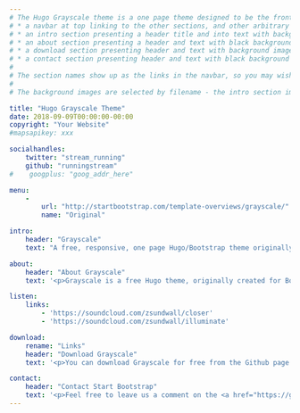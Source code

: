 ```yaml
---
# The Hugo Grayscale theme is a one page theme designed to be the front page to your site.  Its content is populated via the front-matter in content/_index.md.  The page consists of, in order:
# * a navbar at top linking to the other sections, and other arbitrary links
# * an intro section presenting a header title and into text with background image
# * an about section presenting a header and text with black background
# * a download section presenting header and text with background image
# * a contact section presenting header and text with black background
#
# The section names show up as the links in the navbar, so you may wish to rename them if, for example, you're not using it for the purpose suggested by the default section name.
#
# The background images are selected by filename - the intro section image must be named "intro-bg.jpg" and placed in the "static/img/" directory for your site.  Similarly, the downloads section image must be named "downloads-bg.jpg" and placed in the "static/img/" directory for your site.  See the default images in the theme's static directory for file size reference.

title: "Hugo Grayscale Theme"
date: 2018-09-09T00:00:00-00:00
copyright: "Your Website"
#mapsapikey: xxx

socialhandles:
    twitter: "stream_running"
    github: "runningstream"
#    googplus: "goog_addr_here"

menu:
    -
        url: "http://startbootstrap.com/template-overviews/grayscale/"
        name: "Original"

intro:
    header: "Grayscale"
    text: "A free, responsive, one page Hugo/Bootstrap theme originally created by Start Bootstrap."

about:
    header: "About Grayscale"
    text: '<p>Grayscale is a free Hugo theme, originally created for Bootstrap by Start Bootstrap. It can be yours right now, simply download the template from <a href="https://github.com/runningstream/hugograyscale/">the Github page</a>. The theme is open source, and you can use it for any purpose, personal or commercial.</p> <p>This theme was also adapted from a Jekyll version, brought to you by <a href="https://github.com/jeromelachaud">Jerome Lachaud</a></p> <p>This theme features stock photos by <a href="http://gratisography.com/">Gratisography</a> along with a custom Google Maps skin courtesy of <a href="http://snazzymaps.com/">Snazzy Maps</a>.</p> <p>Grayscale includes full HTML, CSS, and custom JavaScript files along with SASS and LESS files for easy customization!</p>'

listen:
    links:
        - 'https://soundcloud.com/zsundwall/closer'
        - 'https://soundcloud.com/zsundwall/illuminate'

download:
    rename: "Links"
    header: "Download Grayscale"
    text: '<p>You can download Grayscale for free from the Github page.</p><a href="https://github.com/runningstream/hugograyscale/" class="btn btn-default btn-lg">Visit Download Page</a>'

contact:
    header: "Contact Start Bootstrap"
    text: '<p>Feel free to leave us a comment on the <a href="https://github.com/runningstream/hugograyscale/">Grayscale template Github page</a> to give some feedback about this theme!</p>'
---
```

